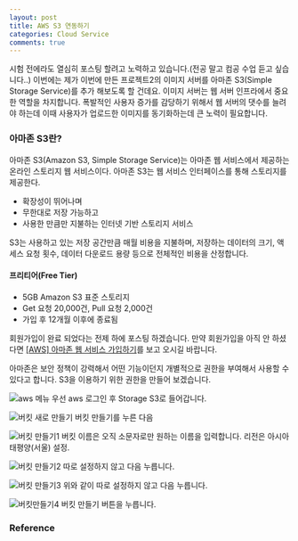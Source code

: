 ```yaml
---
layout: post
title: AWS S3 연동하기
categories: Cloud Service
comments: true
---
```



시험 전에라도 열심히 포스팅 할려고 노력하고 있습니다.(전공 말고 컴공 수업 듣고 싶습니다..)
이번에는 제가 이번에 만든 프로젝트2의 이미지 서버를 아마존 S3(Simple Storage Service)를 추가 해보도록 할 건데요.
이미지 서버는 웹 서버 인프라에서 중요한 역할을 차지합니다.
폭발적인 사용자 증가를 감당하기 위해서 웹 서버의 댓수를 늘려야 하는데 이때 사용자가 업로드한 이미지를 동기화하는데
큰 노력이 필요합니다.

### 아마존 S3란?
아마존 S3(Amazon S3, Simple Storage Service)는 아마존 웹 서비스에서 제공하는 온라인 스토리지 웹 서비스이다.
아마존 S3는 웹 서비스 인터페이스를 통해 스토리지를 제공한다.
+ 확장성이 뛰어나며
+ 무한대로 저장 가능하고
+ 사용한 만큼만 지불하는 인터넷 기반 스토리지 서비스

S3는 사용하고 있는 저장 공간만큼 매월 비용을 지불하며, 저장하는 데이터의 크기, 액세스 요청 횟수,
데이터 다운로드 용량 등으로 전체적인 비용을 산정합니다.

#### 프리티어(Free Tier)
+ 5GB Amazon S3 표준 스토리지
+ Get 요청 20,000건, Pull 요청 2,000건
+ 가입 후 12개월 이후에 종료됨

회원가입이 완료 되었다는 전제 하에 포스팅 하겠습니다.
만약 회원가입을 아직 안 하셨다면 [[AWS] 아마존 웹 서비스 가입하기](https://medium.com/@bluesh55/aws-%EC%95%84%EB%A7%88%EC%A1%B4-%EC%9B%B9-%EC%84%9C%EB%B9%84%EC%8A%A4-%EA%B0%80%EC%9E%85%ED%95%98%EA%B8%B0-b6c488485198)를 보고 오시길 바랍니다.



아마존은 보안 정책이 강력해서 어떤 기능이던지 개별적으로 권한을 부여해서 사용할 수 있다고 합니다.
S3을 이용하기 위한 권한을 만들어 보겠습니다.

![aws 메뉴](https://user-images.githubusercontent.com/40786401/64591870-bb02b880-d3e5-11e9-88ca-4f53739bbab8.png)
우선 aws 로그인 후 Storage S3로 들어갑니다.

![버킷 새로 만들기](https://user-images.githubusercontent.com/40786401/64591875-bc33e580-d3e5-11e9-9cee-35b95afde22c.png)
버킷 만들기를 누른 다음

![버킷 만들기1](https://user-images.githubusercontent.com/40786401/64591873-bb9b4f00-d3e5-11e9-8d42-7904a78db35f.png)
버킷 이름은 오직 소문자로만 원하는 이름을 입력합니다.
리전은 아시아 태평양(서울) 설정.

![버킷 만들기2](https://user-images.githubusercontent.com/40786401/64591874-bb9b4f00-d3e5-11e9-8307-aaec76eae654.png)
따로 설정하지 않고 다음 누릅니다.

![버킷 만들기3](https://user-images.githubusercontent.com/40786401/64591879-bdfda900-d3e5-11e9-80a1-48e9a4708c0c.png)
위와 같이 따로 설정하지 않고 다음 누릅니다.

![버킷만들기4](https://user-images.githubusercontent.com/40786401/64591876-bc33e580-d3e5-11e9-9e44-50491c3e11e0.png)
버킷 만들기 버튼을 누릅니다.
### Reference
